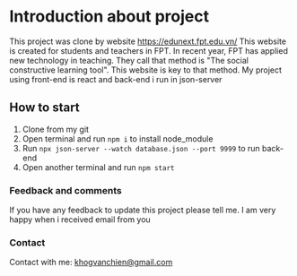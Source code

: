 # Introduction about project

This project was clone by website https://edunext.fpt.edu.vn/
This website is created for students and teachers in FPT. In recent year, FPT has applied new technology in teaching. They call that method is "The social constructive learning tool". This website is key to that method.
My project using front-end is react and back-end i run in json-server

## How to start

1. Clone from my git
2. Open terminal and run `npm i` to install node_module
3. Run `npx json-server --watch database.json --port 9999` to run back-end
4. Open another terminal and run `npm start`

### Feedback and comments

If you have any feedback to update this project please tell me. I am very happy when i received email from you

### Contact

Contact with me: khogvanchien@gmail.com
